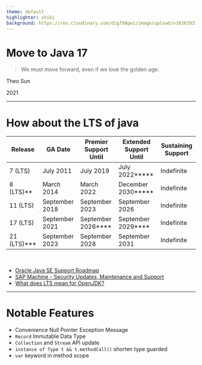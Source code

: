 ```yaml
---
theme: default
highlighter: shiki
background: https://res.cloudinary.com/digf90pwi/image/upload/v1636193155/michiel-leunens-0wIHsm2_1fc-unsplash_zjbbju.jpg
---
```


# Move to Java 17

> We must move forward, even if we love the golden age.

Theo Sun

2021

---

# How about the LTS of java


| Release        | GA Date        | Premier Support Until  | Extended Support Until  | Sustaining Support |
| -------------- | -------------- | ---------------------- | ----------------------- | ------------------ |
| 7 (LTS)        | July 2011      | July 2019              | July 2022\*\*\*\*\*     | Indefinite         |
| 8 (LTS)\*\*    | March 2014     | March 2022             | December 2030\*\*\*\*\* | Indefinite         |
| 11 (LTS)       | September 2018 | September 2023         | September 2026          | Indefinite         |
| 17 (LTS)       | September 2021 | September 2026\*\*\*\* | September 2029\*\*\*\*  | Indefinite         |
| 21 (LTS)\*\*\* | September 2023 | September 2028         | September 2031          | Indefinite         |

<br>

- [Oracle Java SE Support Roadmap](https://www.oracle.com/java/technologies/java-se-support-roadmap.html)
- [SAP Machine - Security Updates, Maintenance and Support](https://github.com/SAP/SapMachine/wiki/Security-Updates,-Maintenance-and-Support)
- [What does LTS mean for OpenJDK?](http://mail.openjdk.java.net/pipermail/jdk-dev/2018-August/001833.html)

---

# Notable Features


- Convenience Null Pointer Exception Message
- `Record` Immutable Data Type
- `Collection` and `Stream` API update
- `instance of Type t && t.methodCall()` shorten type guarded
- `var` keyword in method scope
